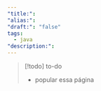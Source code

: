 ```yaml
---
"title:": 
"alias:": 
"draft:": "false"
tags:
  - java
"description:":
---
```

>[!todo] to-do
> - popular essa página

